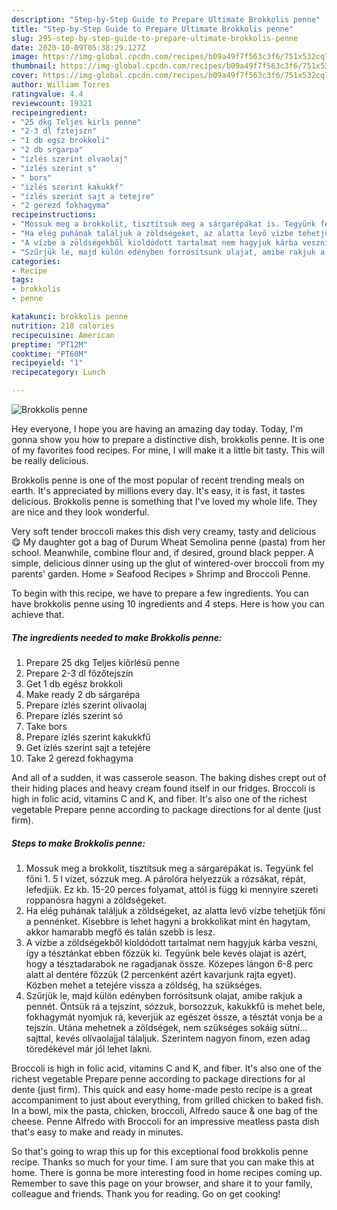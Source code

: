 ```yaml
---
description: "Step-by-Step Guide to Prepare Ultimate Brokkolis penne"
title: "Step-by-Step Guide to Prepare Ultimate Brokkolis penne"
slug: 295-step-by-step-guide-to-prepare-ultimate-brokkolis-penne
date: 2020-10-09T05:38:29.127Z
image: https://img-global.cpcdn.com/recipes/b09a49f7f563c3f6/751x532cq70/brokkolis-penne-recept-foto.jpg
thumbnail: https://img-global.cpcdn.com/recipes/b09a49f7f563c3f6/751x532cq70/brokkolis-penne-recept-foto.jpg
cover: https://img-global.cpcdn.com/recipes/b09a49f7f563c3f6/751x532cq70/brokkolis-penne-recept-foto.jpg
author: William Torres
ratingvalue: 4.4
reviewcount: 19321
recipeingredient:
- "25 dkg Teljes kirls penne"
- "2-3 dl fztejszn"
- "1 db egsz brokkoli"
- "2 db srgarpa"
- "ízlés szerint olvaolaj"
- "ízlés szerint s"
- " bors"
- "ízlés szerint kakukkf"
- "ízlés szerint sajt a tetejre"
- "2 gerezd fokhagyma"
recipeinstructions:
- "Mossuk meg a brokkolit, tisztítsuk meg a sárgarépákat is. Tegyünk fel főni 1. 5 l vizet, sózzuk meg. A párolóra helyezzük a rózsákat, répát, lefedjük. Ez kb. 15-20 perces folyamat, attól is függ ki mennyire szereti roppanósra hagyni a zöldségeket."
- "Ha elég puhának találjuk a zöldségeket, az alatta levő vízbe tehetjük főni a pennénket. Kisebbre is lehet hagyni a brokkolikat mint én hagytam, akkor hamarabb megfő és talán szebb is lesz."
- "A vízbe a zöldségekből kioldódott tartalmat nem hagyjuk kárba veszni, így a tésztánkat ebben főzzük ki. Tegyünk bele kevés olajat is azért, hogy a tésztadarabok ne ragadjanak össze. Közepes lángon 6-8 perc alatt al dentére főzzük (2 percenként azért kavarjunk rajta egyet). Közben mehet a tetejére vissza a zöldség, ha szükséges."
- "Szűrjük le, majd külön edényben forrósítsunk olajat, amibe rakjuk a pennét. Öntsük rá a tejszínt, sózzuk, borsozzuk, kakukkfű is mehet bele, fokhagymát nyomjuk rá, keverjük az egészet össze, a tésztát vonja be a tejszín. Utána mehetnek a zöldségek, nem szükséges sokáig sütni... sajttal, kevés olívaolajjal tálaljuk. Szerintem nagyon finom, ezen adag töredékével már jól lehet lakni."
categories:
- Recipe
tags:
- brokkolis
- penne

katakunci: brokkolis penne 
nutrition: 218 calories
recipecuisine: American
preptime: "PT12M"
cooktime: "PT60M"
recipeyield: "1"
recipecategory: Lunch

---
```



![Brokkolis penne](https://img-global.cpcdn.com/recipes/b09a49f7f563c3f6/751x532cq70/brokkolis-penne-recept-foto.jpg)

Hey everyone, I hope you are having an amazing day today. Today, I'm gonna show you how to prepare a distinctive dish, brokkolis penne. It is one of my favorites food recipes. For mine, I will make it a little bit tasty. This will be really delicious.

Brokkolis penne is one of the most popular of recent trending meals on earth. It's appreciated by millions every day. It's easy, it is fast, it tastes delicious. Brokkolis penne is something that I've loved my whole life. They are nice and they look wonderful.

Very soft tender broccoli makes this dish very creamy, tasty and delicious 😋 My daughter got a bag of Durum Wheat Semolina penne (pasta) from her school. Meanwhile, combine flour and, if desired, ground black pepper. A simple, delicious dinner using up the glut of wintered-over broccoli from my parents&#39; garden. Home » Seafood Recipes » Shrimp and Broccoli Penne.


To begin with this recipe, we have to prepare a few ingredients. You can have brokkolis penne using 10 ingredients and 4 steps. Here is how you can achieve that.

<!--inarticleads1-->

##### The ingredients needed to make Brokkolis penne:

1. Prepare 25 dkg Teljes kiőrlésű penne
1. Prepare 2-3 dl főzőtejszín
1. Get 1 db egész brokkoli
1. Make ready 2 db sárgarépa
1. Prepare ízlés szerint olívaolaj
1. Prepare ízlés szerint só
1. Take  bors
1. Prepare ízlés szerint kakukkfű
1. Get ízlés szerint sajt a tetejére
1. Take 2 gerezd fokhagyma


And all of a sudden, it was casserole season. The baking dishes crept out of their hiding places and heavy cream found itself in our fridges. Broccoli is high in folic acid, vitamins C and K, and fiber. It&#39;s also one of the richest vegetable Prepare penne according to package directions for al dente (just firm). 

<!--inarticleads2-->

##### Steps to make Brokkolis penne:

1. Mossuk meg a brokkolit, tisztítsuk meg a sárgarépákat is. Tegyünk fel főni 1. 5 l vizet, sózzuk meg. A párolóra helyezzük a rózsákat, répát, lefedjük. Ez kb. 15-20 perces folyamat, attól is függ ki mennyire szereti roppanósra hagyni a zöldségeket.
1. Ha elég puhának találjuk a zöldségeket, az alatta levő vízbe tehetjük főni a pennénket. Kisebbre is lehet hagyni a brokkolikat mint én hagytam, akkor hamarabb megfő és talán szebb is lesz.
1. A vízbe a zöldségekből kioldódott tartalmat nem hagyjuk kárba veszni, így a tésztánkat ebben főzzük ki. Tegyünk bele kevés olajat is azért, hogy a tésztadarabok ne ragadjanak össze. Közepes lángon 6-8 perc alatt al dentére főzzük (2 percenként azért kavarjunk rajta egyet). Közben mehet a tetejére vissza a zöldség, ha szükséges.
1. Szűrjük le, majd külön edényben forrósítsunk olajat, amibe rakjuk a pennét. Öntsük rá a tejszínt, sózzuk, borsozzuk, kakukkfű is mehet bele, fokhagymát nyomjuk rá, keverjük az egészet össze, a tésztát vonja be a tejszín. Utána mehetnek a zöldségek, nem szükséges sokáig sütni... sajttal, kevés olívaolajjal tálaljuk. Szerintem nagyon finom, ezen adag töredékével már jól lehet lakni.


Broccoli is high in folic acid, vitamins C and K, and fiber. It&#39;s also one of the richest vegetable Prepare penne according to package directions for al dente (just firm). This quick and easy home-made pesto recipe is a great accompaniment to just about everything, from grilled chicken to baked fish. In a bowl, mix the pasta, chicken, broccoli, Alfredo sauce &amp; one bag of the cheese. Penne Alfredo with Broccoli for an impressive meatless pasta dish that&#39;s easy to make and ready in minutes. 

So that's going to wrap this up for this exceptional food brokkolis penne recipe. Thanks so much for your time. I am sure that you can make this at home. There is gonna be more interesting food in home recipes coming up. Remember to save this page on your browser, and share it to your family, colleague and friends. Thank you for reading. Go on get cooking!
